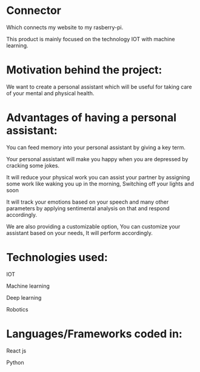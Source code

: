 # Connector

Which connects my website to my rasberry-pi.

This product is mainly focused on the technology IOT with machine learning.

# Motivation behind the project:

We want to create a personal assistant which will be useful for taking care of your mental and physical health.

# Advantages of having a personal assistant:

You can feed memory into your personal assistant by giving a key term.

Your personal assistant will make you happy when you are depressed by cracking some jokes.

It will reduce your physical work you can assist your partner by assigning some work like waking you up in the morning, Switching off your lights and soon

It will track your emotions based on your speech and many other parameters by applying sentimental analysis on that and respond accordingly.

We are also providing a customizable option, You can customize your assistant based on your needs, It will perform accordingly.

# Technologies used:

IOT

Machine learning

Deep learning

Robotics

# Languages/Frameworks coded in:

React js

Python
